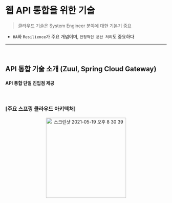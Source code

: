 # 웹 API 통합을 위한 기술
> 클라우드 기술은 System Engineer 분야에 대한 기본기 중요
* ```HA```와 ```Resilience```가 주요 개념이며, ```안정적인 분산 처리```도 중요하다

<hr>
<br>

## API 통합 기술 소개 (Zuul, Spring Cloud Gateway)

#### API 통합 단일 진입점 제공

<br>

### [주요 스프링 클라우드 아키텍처]

<div align="center">
  <img width="250" alt="스크린샷 2021-05-19 오후 8 30 39" src="https://user-images.githubusercontent.com/37537227/118805619-16868880-b8e1-11eb-9874-04900be2081c.png">
</div>


